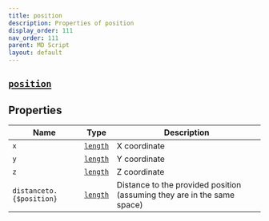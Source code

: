 ```yaml
---
title: position
description: Properties of position
display_order: 111
nav_order: 111
parent: MD Script
layout: default
---
```


##  [`position`](./position.html) 


## Properties

| Name | Type | Description |
|------|------|-------------|
| `x` | [`length`](./length.html) | X coordinate |
| `y` | [`length`](./length.html) | Y coordinate |
| `z` | [`length`](./length.html) | Z coordinate |
| `distanceto.{$position}` | [`length`](./length.html) | Distance to the provided position (assuming they are in the same space) |



